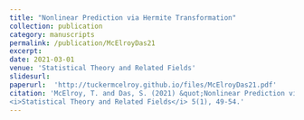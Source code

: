 ```yaml
---
title: "Nonlinear Prediction via Hermite Transformation"
collection: publication
category: manuscripts
permalink: /publication/McElroyDas21
excerpt: 
date: 2021-03-01
venue: 'Statistical Theory and Related Fields'
slidesurl: 
paperurl:  'http://tuckermcelroy.github.io/files/McElroyDas21.pdf'
citation: 'McElroy, T. and Das, S. (2021) &quot;Nonlinear Prediction via Hermite Transformation.&quot; 
<i>Statistical Theory and Related Fields</i> 5(1), 49-54.'
---
```

